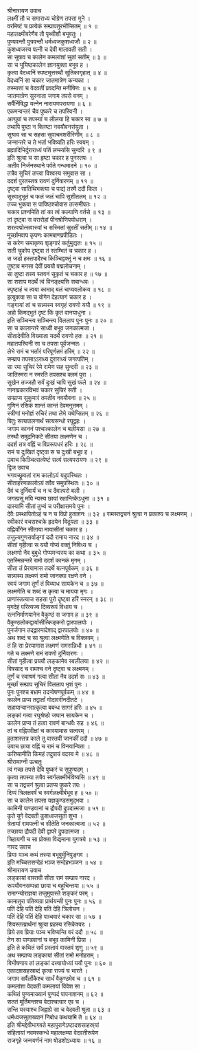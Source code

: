 श्रीनारायण उवाच  
लक्ष्मीं तौ च समाराध्य चोग्रेण तपसा मुने ।  
वरमिष्टं च प्रत्येकं सम्प्रापतुरभीप्सितम् ॥ १ ॥  
महालक्ष्मीवरेणैव तौ पृथ्वीशौ बभूवतुः ।  
पुण्यवन्तौ पुत्रवन्तौ धर्मध्वजकुशध्वजौ ॥ २ ॥  
कुशध्वजस्य पत्नी च देवी मालावती सती ।  
सा सुषाव च कालेन कमलांशां सुतां सतीम् ॥ ३ ॥  
सा च भूयिष्ठकालेन ज्ञानयुक्ता बभूव ह ।  
कृत्वा वेदध्वनिं स्पष्टमुत्तस्थौ सूतिकागृहात् ॥ ४ ॥  
वेदध्वनिं सा चकार जातमात्रेण कन्यका ।  
तस्मात्तां च वेदवतीं प्रवदन्ति मनीषिणः ॥ ५ ॥  
जातमात्रेण सुस्नाता जगाम तपसे वनम् ।  
सर्वैर्निषिद्धा यत्नेन नारायणपरायणा ॥ ६ ॥  
एकमन्वन्तरं चैव पुष्करे च तपस्विनी ।  
अत्युग्रां च तपस्यां च लीलया हि चकार सा ॥ ७ ॥  
तथापि पुष्टा न क्लिष्टा नवयौवनसंयुता ।  
सुश्राव सा च सहसा सुवाचमशरीरिणीम् ॥ ८ ॥  
जन्मान्तरे च ते भर्ता भविष्यति हरिः स्वयम् ।  
ब्रह्मादिभिर्दुराराध्यं पतिं लप्स्यसि सुन्दरि ॥ ९ ॥  
इति श्रुत्वा च सा हृष्टा चकार ह पुनस्तपः ।  
अतीव निर्जनस्थाने पर्वते गन्धमादने ॥ १० ॥  
तत्रैव सुचिरं तप्त्वा विश्वस्य समुवास सा ।  
ददर्श पुरतस्तत्र रावणं दुर्निवारणम् ॥ ११ ॥  
दृष्ट्वा सातिथिभक्त्या च पाद्यं तस्मै ददौ किल ।  
सुस्वादुभूतं च फलं जलं चापि सुशीतलम् ॥ १२ ॥  
तच्च भुक्त्वा स पापिष्ठश्चोवास तत्समीपतः ।  
चकार प्रश्नमिति तां का त्वं कल्याणि वर्तसे ॥ १३ ॥  
तां दृष्ट्वा स वरारोहां पीनश्रोणिपयोधराम् ।  
शरत्पद्मोत्सवास्यां च सस्मितां सुदतीं सतीम् ॥ १४ ॥  
मूर्च्छामवाप कृपणः कामबाणप्रपीडितः ।  
स करेण समाकृष्य शृङ्‌गारं कर्तुमुद्यतः ॥ १५ ॥  
सती चुकोप दृष्ट्वा तं स्तम्भितं च चकार ह ।  
स जडो हस्तपादैश्च किञ्चिद्वक्तुं न च क्षमः ॥ १६ ॥  
तुष्टाव मनसा देवीं प्रययौ पद्मलोचनाम् ।  
सा तुष्टा तस्य स्तवनं सुकृतं च चकार ह ॥ १७ ॥  
सा शशाप मदर्थे त्वं विनङ्क्ष्यसि सबान्धवः ।  
स्पृष्टाहं च त्वया कामाद्‌ बलं चाप्यवलोकय ॥ १८ ॥  
इत्युक्त्वा सा च योगेन देहत्यागं चकार ह ।  
गङ्‌गायां तां च सन्न्यस्य स्वगृहं रावणो ययौ ॥ १९ ॥  
अहो किमद्भुतं दृष्टं किं कृतं वानयाधुना ।  
इति सञ्चिन्त्य सञ्चिन्त्य विललाप पुनः पुनः ॥ २० ॥  
सा च कालान्तरे साध्वी बभूव जनकात्मजा ।  
सीतादेवीति विख्याता यदर्थे रावणो हतः ॥ २१ ॥  
महातपस्विनी सा च तपसा पूर्वजन्मतः ।  
लेभे रामं च भर्तारं परिपूर्णतमं हरिम् ॥ २२ ॥  
सम्प्राप तपसाऽऽराध्य दुराराध्यं जगत्पतिम् ।  
सा रमा सुचिरं रेमे रामेण सह सुन्दरी ॥ २३ ॥  
जातिस्मरा न स्मरति तपसश्च क्लमं पुरा ।  
सुखेन तज्जहौ सर्वं दुःखं चापि सुखं फले ॥ २४ ॥  
नानाप्रकारविभवं चकार सुचिरं सती ।  
सम्प्राप्य सुकुमारं तमतीव नवयौवना ॥ २५ ॥  
गुणिनं रसिकं शान्तं कान्तं देवमनुत्तमम् ।  
स्त्रीणां मनोज्ञं रुचिरं तथा लेभे यथेप्सितम् ॥ २६ ॥  
पितुः सत्यपालनार्थं सत्यसन्धो रघूद्वहः ।  
जगाम काननं पश्चात्कालेन च बलीयसा ॥ २७ ॥  
तस्थौ समुद्रनिकटे सीतया लक्ष्मणेन च ।  
ददर्श तत्र वह्निं च विप्ररूपधरं हरिः ॥ २८ ॥  
रामं च दुःखितं दृष्ट्वा स च दुःखी बभूव ह ।  
उवाच किञ्चित्सत्येष्टं सत्यं सत्यपरायणः ॥ २९ ॥  
द्विज उवाच  
भगवच्छ्रूयतां राम कालोऽयं यदुपस्थितः ।  
सीताहरणकालोऽयं तवैव समुपस्थितः ॥ ३० ॥  
दैवं च दुर्निवार्यं च न च दैवात्परो बली ।  
जगत्प्रसूं मयि न्यस्य छायां रक्षान्तिकेऽधुना ॥ ३१ ॥  
दास्यामि सीतां तुभ्यं च परीक्षासमये पुनः ।  
देवैः प्रस्थापितोऽहं च न च विप्रो हुताशनः ॥ ३२ ॥
रामस्तद्वचनं श्रुत्वा न प्रकाश्य च लक्ष्मणम् ।  
स्वीकारं वचसश्चक्रे हृदयेन विदूयता ॥ ३३ ॥  
वह्निर्योगेन सीताया मायासीतां चकार ह ।  
तत्तुल्यगुणसर्वाङ्‌गां ददौ रामाय नारद ॥ ३४ ॥  
सीतां गृहीत्वा स ययौ गोप्यं वक्तुं निषिध्य च ।  
लक्ष्मणो नैव बुबुधे गोप्यमन्यस्य का कथा ॥ ३५ ॥  
एतस्मिन्नन्तरे रामो ददर्श कानकं मृगम् ।  
सीता तं प्रेरयामास तदर्थे यत्नपूर्वकम् ॥ ३६ ॥  
सन्न्यस्य लक्ष्मणं रामो जानक्या रक्षणे वने ।  
स्वयं जगाम तूर्णं तं विव्याध सायकेन च ॥ ३७ ॥  
लक्ष्मणेति च शब्दं स कृत्वा च मायया मृगः ।  
प्राणांस्तत्याज सहसा पुरो दृष्ट्वा हरिं स्मरन् ॥ ३८ ॥  
मृगदेहं परित्यज्य दिव्यरूपं विधाय च ।  
रत्ननिर्माणयानेन वैकुण्ठं स जगाम ह ॥ ३९ ॥  
वैकुण्ठलोकद्वार्यासीत्किङ्‌करो द्वारपालयोः ।  
पुनर्जगाम तद्द्वारमादेशाद्‌ द्वारपालयोः ॥ ४० ॥  
अथ शब्दं च सा श्रुत्वा लक्ष्मणेति च विक्लवम् ।  
तं हि सा प्रेरयामास लक्ष्मणं रामसन्निधौ ॥ ४१ ॥  
गते च लक्ष्मणे रामं रावणो दुर्निवारणः ।  
सीतां गृहीत्वा प्रययौ लङ्‌कामेव स्वलीलया ॥ ४२ ॥  
विषसाद च रामश्च वने दृष्ट्वा च लक्ष्मणम् ।  
तूर्णं च स्वाश्रमं गत्वा सीतां नैव ददर्श सः ॥ ४३ ॥  
मूर्च्छां सम्प्राप सुचिरं विललाप भृशं पुनः ।  
पुनः पुनश्च बभ्राम तदन्वेषणपूर्वकम् ॥ ४४ ॥  
कालेन प्राप्य तद्वार्तां गोदावरीनदीतटे ।  
सहायान्वानरात्कृत्वा बबन्ध सागरं हरिः ॥ ४५ ॥  
लङ्‌कां गत्वा रघुश्रेष्ठो जघान सायकेन च ।  
कालेन प्राप्य तं हत्वा रावणं बान्धवैः सह ॥ ४६ ॥  
तां च वह्निपरीक्षां च कारयामास सत्वरम् ।  
हुताशस्तत्र काले तु वास्तवीं जानकीं ददौ ॥ ४७ ॥  
उवाच छाया वह्निं च रामं च विनयान्विता ।  
करिष्यामीति किमहं तदुपायं वदस्व मे ॥ ४८ ॥  
श्रीरामाग्नी ऊचतुः  
त्वं गच्छ तपसे देवि पुष्करं च सुपुण्यदम् ।  
कृत्वा तपस्या तत्रैव स्वर्गलक्ष्मीर्भविष्यसि ॥ ४९ ॥  
सा च तद्वचनं श्रुत्वा प्रतप्य पुष्करे तपः ।  
दिव्यं त्रिलक्षवर्षं च स्वर्गलक्ष्मीर्बभूव ह ॥ ५० ॥  
सा च कालेन तपसा यज्ञकुण्डसमुद्भवा ।  
कामिनी पाण्डवानां च द्रौपदी द्रुपदात्मजा ॥ ५१ ॥  
कृते युगे वेदवती कुशध्वजसुता शुभा ।  
त्रेतायां रामपत्नी च सीतेति जनकात्मजा ॥ ५२ ॥  
तच्छाया द्रौपदी देवी द्वापरे द्रुपदात्मजा ।  
त्रिहायणी च सा प्रोक्ता विद्यमाना युगत्रये ॥ ५३ ॥  
नारद उवाच  
प्रियाः पञ्च कथं तस्या बभूवुर्मुनिपुङ्‌गव ।  
इति मच्चित्तसन्देहं भञ्ज सन्देहभञ्जन ॥ ५४ ॥  
श्रीनारायण उवाच  
लङ्‌कायां वास्तवी सीता रामं सम्प्राप नारद ।  
रूपयौवनसम्पन्ना छाया च बहुचिन्तया ॥ ५५ ॥  
रामाग्न्योराज्ञया तप्तुमुपास्ते शङ्‌करं परम् ।  
कामातुरा पतिव्यग्रा प्रार्थयन्ती पुनः पुनः ॥ ५६ ॥  
पतिं देहि पतिं देहि पतिं देहि त्रिलोचन ।  
पतिं देहि पतिं देहि पञ्चवारं चकार सा ॥ ५७ ॥  
शिवस्तत्प्रार्थनां श्रुत्वा प्रहस्य रसिकेश्वरः ।  
प्रिये तव प्रियाः पञ्च भविष्यन्ति वरं ददौ ॥ ५८ ॥  
तेन सा पाण्डवानां च बभूव कामिनी प्रिया ।  
इति ते कथितं सर्वं प्रस्तावं वास्तवं शृणु ॥ ५९ ॥  
अथ सम्प्राप्य लङ्‌कायां सीतां रामो मनोहराम् ।  
विभीषणाय तां लङ्‌कां दत्त्वायोध्यां ययौ पुनः ॥ ६० ॥  
एकादशसहस्राब्दं कृत्वा राज्यं च भारते ।  
जगाम सर्वैर्लोकैश्च सार्धं वैकुण्ठमेव च ॥ ६१ ॥  
कमलांशा वेदवती कमलायां विवेश सा ।  
कथितं पुण्यमाख्यानं पुण्यदं पापनाशनम् ॥ ६२ ॥  
सततं मूर्तिमन्तश्च वेदाश्चत्वार एव च ।  
सन्ति यस्याश्च जिह्वाग्रे सा च वेदवती श्रुता ॥ ६३ ॥  
धर्मध्वजसुताख्यानं निबोध कथयामि ते ॥ ६४ ॥  
इति श्रीमद्देवीभागवते महापुराणेऽष्टादशसाहस्र्यां  
संहितायां नवमस्कन्धे महालक्षम्या वेदवतीरूपेण  
राजगृहे जन्मवर्णनं नाम षोडशोऽध्यायः ॥ १६ ॥
